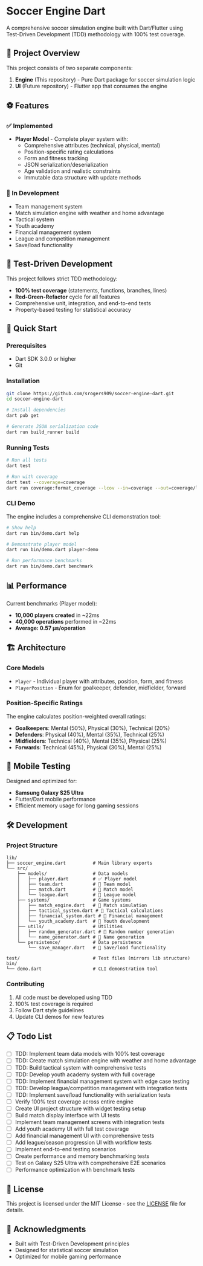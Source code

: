 # Soccer Engine Dart

A comprehensive soccer simulation engine built with Dart/Flutter using Test-Driven Development (TDD) methodology with 100% test coverage.

## 🎯 Project Overview

This project consists of two separate components:
1. **Engine** (This repository) - Pure Dart package for soccer simulation logic
2. **UI** (Future repository) - Flutter app that consumes the engine

## ⚽ Features

### ✅ Implemented
- **Player Model** - Complete player system with:
  - Comprehensive attributes (technical, physical, mental)
  - Position-specific rating calculations
  - Form and fitness tracking
  - JSON serialization/deserialization
  - Age validation and realistic constraints
  - Immutable data structure with update methods

### 🚧 In Development
- Team management system
- Match simulation engine with weather and home advantage
- Tactical system
- Youth academy
- Financial management system
- League and competition management
- Save/load functionality

## 🧪 Test-Driven Development

This project follows strict TDD methodology:
- **100% test coverage** (statements, functions, branches, lines)
- **Red-Green-Refactor** cycle for all features
- Comprehensive unit, integration, and end-to-end tests
- Property-based testing for statistical accuracy

## 🚀 Quick Start

### Prerequisites
- Dart SDK 3.0.0 or higher
- Git

### Installation
```bash
git clone https://github.com/srogers909/soccer-engine-dart.git
cd soccer-engine-dart

# Install dependencies
dart pub get

# Generate JSON serialization code
dart run build_runner build
```

### Running Tests
```bash
# Run all tests
dart test

# Run with coverage
dart test --coverage=coverage
dart run coverage:format_coverage --lcov --in=coverage --out=coverage/lcov.info --packages=.dart_tool/package_config.json --report-on=lib
```

### CLI Demo
The engine includes a comprehensive CLI demonstration tool:

```bash
# Show help
dart run bin/demo.dart help

# Demonstrate player model
dart run bin/demo.dart player-demo

# Run performance benchmarks
dart run bin/demo.dart benchmark
```

## 📊 Performance

Current benchmarks (Player model):
- **10,000 players created** in ~22ms
- **40,000 operations** performed in ~22ms  
- **Average: 0.57 μs/operation**

## 🏗️ Architecture

### Core Models
- `Player` - Individual player with attributes, position, form, and fitness
- `PlayerPosition` - Enum for goalkeeper, defender, midfielder, forward

### Position-Specific Ratings
The engine calculates position-weighted overall ratings:
- **Goalkeepers**: Mental (50%), Physical (30%), Technical (20%)
- **Defenders**: Physical (40%), Mental (35%), Technical (25%)
- **Midfielders**: Technical (40%), Mental (35%), Physical (25%)
- **Forwards**: Technical (45%), Physical (30%), Mental (25%)

## 📱 Mobile Testing

Designed and optimized for:
- **Samsung Galaxy S25 Ultra**
- Flutter/Dart mobile performance
- Efficient memory usage for long gaming sessions

## 🛠️ Development

### Project Structure
```
lib/
├── soccer_engine.dart          # Main library exports
└── src/
    ├── models/                 # Data models
    │   ├── player.dart         # ✅ Player model
    │   ├── team.dart           # 🚧 Team model
    │   ├── match.dart          # 🚧 Match model
    │   └── league.dart         # 🚧 League model
    ├── systems/                # Game systems
    │   ├── match_engine.dart   # 🚧 Match simulation
    │   ├── tactical_system.dart # 🚧 Tactical calculations
    │   ├── financial_system.dart # 🚧 Financial management
    │   └── youth_academy.dart  # 🚧 Youth development
    ├── utils/                  # Utilities
    │   ├── random_generator.dart # 🚧 Random number generation
    │   └── name_generator.dart # 🚧 Name generation
    └── persistence/            # Data persistence
        └── save_manager.dart   # 🚧 Save/load functionality

test/                           # Test files (mirrors lib structure)
bin/
└── demo.dart                   # CLI demonstration tool
```

### Contributing

1. All code must be developed using TDD
2. 100% test coverage is required
3. Follow Dart style guidelines
4. Update CLI demos for new features

## 📋 Todo List

- [ ] TDD: Implement team data models with 100% test coverage
- [ ] TDD: Create match simulation engine with weather and home advantage
- [ ] TDD: Build tactical system with comprehensive tests
- [ ] TDD: Develop youth academy system with full coverage
- [ ] TDD: Implement financial management system with edge case testing
- [ ] TDD: Develop league/competition management with integration tests
- [ ] TDD: Implement save/load functionality with serialization tests
- [ ] Verify 100% test coverage across entire engine
- [ ] Create UI project structure with widget testing setup
- [ ] Build match display interface with UI tests
- [ ] Implement team management screens with integration tests
- [ ] Add youth academy UI with full test coverage
- [ ] Add financial management UI with comprehensive tests
- [ ] Add league/season progression UI with workflow tests
- [ ] Implement end-to-end testing scenarios
- [ ] Create performance and memory benchmarking tests
- [ ] Test on Galaxy S25 Ultra with comprehensive E2E scenarios
- [ ] Performance optimization with benchmark tests

## 📄 License

This project is licensed under the MIT License - see the [LICENSE](LICENSE) file for details.

## 🤝 Acknowledgments

- Built with Test-Driven Development principles
- Designed for statistical soccer simulation
- Optimized for mobile gaming performance
